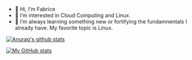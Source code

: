 - 👋 Hi, I’m Fabrice
- 👀 I’m interested in Cloud Computing and Linux.
- 🌱 I’m always learning something new or fortifying the fundamnentals I already have. My favorite topic is Linux.

<a href="https://github.com/anuraghazra/github-readme-stats"><img align="center" src="https://github-readme-stats.vercel.app/api?username=anuraghazra&show_icons=true&include_all_commits=true&theme=buefy&hide_border=true" alt="Anurag's github stats" /></a>

[![My GitHub stats](https://github-readme-stats.vercel.app/api?username=fabr1ce)](https://github.com/anuraghazra/github-readme-stats)

<!---
Fabr1ce/Fabr1ce is a ✨ special ✨ repository because its `README.md` (this file) appears on your GitHub profile.
You can click the Preview link to take a look at your changes.
--->
